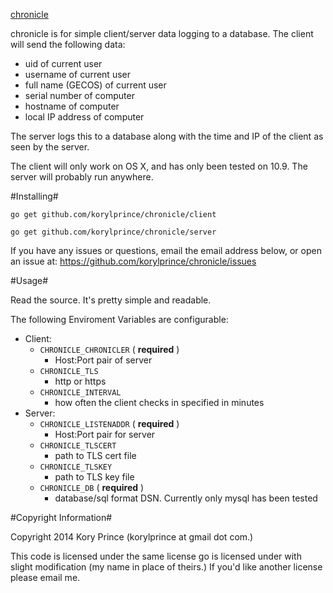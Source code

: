 [chronicle](https://github.com/korylprince/chonicle)

chronicle is for simple client/server data logging to a database.
The client will send the following data:
 
* uid of current user
* username of current user
* full name (GECOS) of current user
* serial number of computer
* hostname of computer
* local IP address of computer

The server logs this to a database along with the time and IP of the client as seen by the server.

The client will only work on OS X, and has only been tested on 10.9. The server will probably run anywhere.

#Installing#

`go get github.com/korylprince/chronicle/client`

`go get github.com/korylprince/chronicle/server`

If you have any issues or questions, email the email address below, or open an issue at:
https://github.com/korylprince/chronicle/issues

#Usage#

Read the source. It's pretty simple and readable.

The following Enviroment Variables are configurable:

* Client:
    * `CHRONICLE_CHRONICLER` ( **required** )
        * Host:Port pair of server
    * `CHRONICLE_TLS`
        * http or https
    * `CHRONICLE_INTERVAL`
        * how often the client checks in specified in minutes
* Server:
    * `CHRONICLE_LISTENADDR` ( **required** )
        * Host:Port pair for server
    * `CHRONICLE_TLSCERT`
        * path to TLS cert file
    * `CHRONICLE_TLSKEY`
        * path to TLS key file
    * `CHRONICLE_DB` ( **required** )
        * database/sql format DSN. Currently only mysql has been tested

#Copyright Information#

Copyright 2014 Kory Prince (korylprince at gmail dot com.)

This code is licensed under the same license go is licensed under with slight modification (my name in place of theirs.) If you'd like another license please email me.
